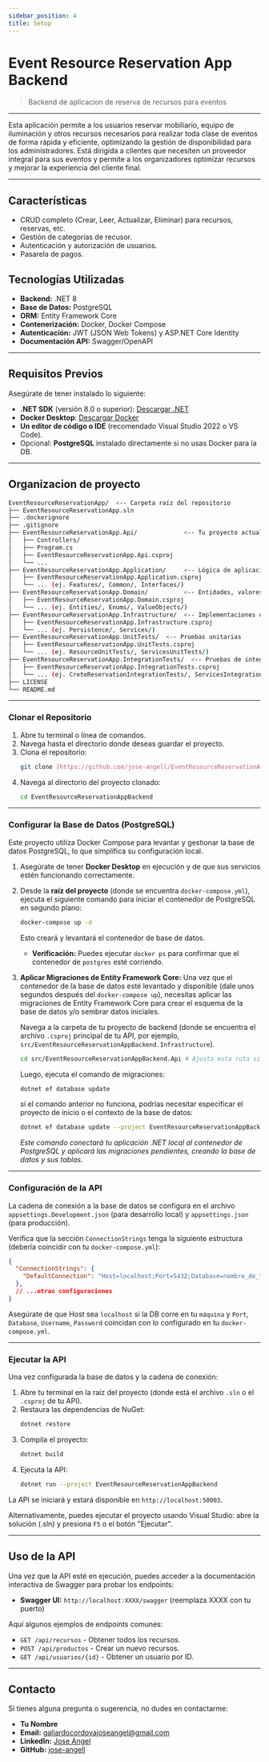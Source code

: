 ```yaml
---
sidebar_position: 4
title: Setup
---
```


# Event Resource Reservation App Backend
 > Backend de aplicacion de reserva de recursos para eventos

---

Esta aplicación permite a los usuarios reservar mobiliario, equipo de iluminación y otros recursos necesarios para realizar toda clase de eventos de forma rápida y eficiente, optimizando la gestión de disponibilidad para los administradores. Está dirigida a clientes que necesiten un proveedor integral para sus eventos y permite a los organizadores optimizar recursos y mejorar la experiencia del cliente final. 

---

## Características

- CRUD completo (Crear, Leer, Actualizar, Eliminar) para recursos, reservas, etc.
- Gestión de categorías de recusor.
- Autenticación y autorización de usuarios.
- Pasarela de pagos.


## Tecnologías Utilizadas

- **Backend:** .NET 8
- **Base de Datos:** PostgreSQL
- **ORM:** Entity Framework Core
- **Contenerización:** Docker, Docker Compose
- **Autenticación:** JWT (JSON Web Tokens) y ASP.NET Core Identity
- **Documentación API:** Swagger/OpenAPI

---

## Requisitos Previos

Asegúrate de tener instalado lo siguiente:

- **.NET SDK** (versión 8.0 o superior): [Descargar .NET](https://dotnet.microsoft.com/download)
- **Docker Desktop**: [Descargar Docker](https://www.docker.com/products/docker-desktop/)
- **Un editor de código o IDE** (recomendado Visual Studio 2022 o VS Code).
- Opcional: **PostgreSQL** instalado directamente si no usas Docker para la DB.

---

## Organizacion de proyecto

```bash
EventResourceReservationApp/  <-- Carpeta raíz del repositorio
├── EventResourceReservationApp.sln
├── .dockerignore
├── .gitignore
├── EventResourceReservationApp.Api/             <-- Tu proyecto actual, renombrado para claridad
│   ├── Controllers/
│   ├── Program.cs
│   ├── EventResourceReservationApp.Api.csproj
│   └── ...
├── EventResourceReservationApp.Application/     <-- Lógica de aplicación, DTOs, interfaces de casos de uso
│   ├── EventResourceReservationApp.Application.csproj
│   └── ... (ej. Features/, Common/, Interfaces/)
├── EventResourceReservationApp.Domain/          <-- Entidades, valores objeto, reglas de negocio principales
│   ├── EventResourceReservationApp.Domain.csproj
│   └── ... (ej. Entities/, Enums/, ValueObjects/)
├── EventResourceReservationApp.Infrastructure/  <-- Implementaciones de EF Core, servicios externos
│   ├── EventResourceReservationApp.Infrastructure.csproj
│   └── ... (ej. Persistence/, Services/)
├── EventResourceReservationApp.UnitTests/  <-- Pruebas unitarias
│   ├── EventResourceReservationApp.UnitTests.csproj
│   └── ... (ej. ResourceUnitTests/, ServicesUnitTests/)
├── EventResourceReservationApp.IntegrationTests/  <-- Pruebas de integracion
│   ├── EventResourceReservationApp.IntegrationTests.csproj
│   └── ... (ej. CreteReservationIntegrationTests/, ServicesIntegrationTests/)
├── LICENSE
└── README.md
```

---

### Clonar el Repositorio

1. Abre tu terminal o línea de comandos.
2. Navega hasta el directorio donde deseas guardar el proyecto.
3. Clona el repositorio:
    ```bash
    git clone [https://github.com/jose-angell/EventResourceReservationAppBackend.git](https://github.com/jose-angell/EventResourceReservationAppBackend.git)
    ```
4. Navega al directorio del proyecto clonado:
    ```bash
    cd EventResourceReservationAppBackend
    ```

---

### Configurar la Base de Datos (PostgreSQL)

Este proyecto utiliza Docker Compose para levantar y gestionar la base de datos PostgreSQL, lo que simplifica su configuración local.

1.  Asegúrate de tener **Docker Desktop** en ejecución y de que sus servicios estén funcionando correctamente.
2.  Desde la **raíz del proyecto** (donde se encuentra `docker-compose.yml`), ejecuta el siguiente comando para iniciar el contenedor de PostgreSQL en segundo plano:
    ```bash
    docker-compose up -d
    ```
    Esto creará y levantará el contenedor de base de datos.
    * **Verificación:** Puedes ejecutar `docker ps` para confirmar que el contenedor de `postgres` esté corriendo.

3.  **Aplicar Migraciones de Entity Framework Core:**
    Una vez que el contenedor de la base de datos esté levantado y disponible (dale unos segundos después del `docker-compose up`), necesitas aplicar las migraciones de Entity Framework Core para crear el esquema de la base de datos y/o sembrar datos iniciales.

    Navega a la carpeta de tu proyecto de backend (donde se encuentra el archivo `.csproj` principal de tu API, por ejemplo, `src/EventResourceReservationAppBackend.Infrastructure`).
    ```bash
    cd src/EventResourceReservationAppBackend.Api # Ajusta esta ruta si tu .csproj está en otro lugar
    ```
    Luego, ejecuta el comando de migraciones:
    ```bash
    dotnet ef database update
    ```
    si el comando anterior no funciona, podrías necesitar especificar el proyecto de inicio o el contexto de la base de datos:
    ```bash
    dotnet ef database update --project EventResourceReservationAppBackend.Infrastructure --startup-project EventResourceReservationAppBackend.Infrastructure
    ```
    *Este comando conectará tu aplicación .NET local al contenedor de PostgreSQL y aplicará las migraciones pendientes, creando la base de datos y sus tablas.*

---

### Configuración de la API

La cadena de conexión a la base de datos se configura en el archivo `appsettings.Development.json` (para desarrollo local) y `appsettings.json` (para producción).

Verifica que la sección `ConnectionStrings` tenga la siguiente estructura (debería coincidir con tu `docker-compose.yml`):

```json
{
  "ConnectionStrings": {
    "DefaultConnection": "Host=localhost;Port=5432;Database=nombre_de_tu_db;Username=tu_usuario;Password=tu_contraseña"
  },
  // ...otras configuraciones
}
```
Asegúrate de que Host sea `localhost` si la DB corre en tu `máquina` y `Port`, `Database`, `Username`, `Password` coincidan con lo configurado en tu `docker-compose.yml`.

---

### Ejecutar la API

Una vez configurada la base de datos y la cadena de conexión:

1. Abre tu terminal en la raíz del proyecto (donde está el archivo `.sln` o el `.csproj` de tu API).
2. Restaura las dependencias de NuGet:
    ```bash
    dotnet restore
    ```
3. Compila el proyecto:
    ```bash
    dotnet build
    ```
4. Ejecuta la API:
    ```bash
    dotnet run --project EventResourceReservationAppBackend
    ```
La API se iniciará y estará disponible en `http://localhost:50003`.

Alternativamente, puedes ejecutar el proyecto usando Visual Studio: abre la solución (.sln) y presiona `F5` o el botón "Ejecutar".

---
## Uso de la API

Una vez que la API esté en ejecución, puedes acceder a la documentación interactiva de Swagger para probar los endpoints:

- **Swagger UI:** `http://localhost:XXXX/swagger` (reemplaza XXXX con tu puerto)

Aquí algunos ejemplos de endpoints comunes:
- `GET /api/recursos` - Obtener todos los recursos.
- `POST /api/productos` - Crear un nuevo recursos.
- `GET /api/usuarios/{id}` - Obtener un usuario por ID.


---
## Contacto

Si tienes alguna pregunta o sugerencia, no dudes en contactarme:

- **Tu Nombre**
- **Email:** gallardocordovajoseangel@gmail.com
- **LinkedIn:** [Jose Angel](https://www.linkedin.com/in/jose-angel-gallardo-cordova-05a347365)
- **GitHub:** [jose-angell](https://github.com/jose-angell)